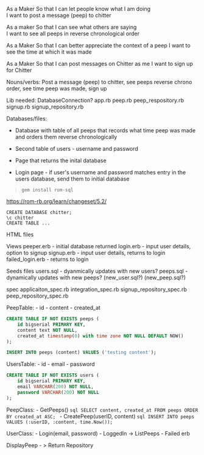 As a Maker
So that I can let people know what I am doing  
I want to post a message (peep) to chitter

As a maker
So that I can see what others are saying  
I want to see all peeps in reverse chronological order

As a Maker
So that I can better appreciate the context of a peep
I want to see the time at which it was made

As a Maker
So that I can post messages on Chitter as me
I want to sign up for Chitter

Nouns/verbs: Post a message (peep) to chitter, see peeps reverse chrono order, see time peep was made, sign up

Lib needed:
DatabaseConnection?
app.rb 
peep.rb
peep_respository.rb
signup.rb
signup_repository.rb

Databases/files:

- Database with table of all peeps that records what time peep was made and orders them reverse chronologically

- Second table of users - username and password

- Page that returns the inital database

- Login page - if user's username and password matches entry in the users database, send them to initial database

> `gem install rom-sql`

https://rom-rb.org/learn/changeset/5.2/

```
CREATE DATABASE chitter;
\c chitter
CREATE TABLE ... 
```

HTML files

Views
peeper.erb - initial database returned
login.erb - input user details, option to signup
signup.erb - input user details, returns to login
failed_login.erb - returns to login

Seeds files
users.sql - dyanmically updates with new users?
peeps.sql - dynamically updates with new peeps?
(new_user.sql?)
(new_peep.sql?)

spec
applicaiton_spec.rb
integration_spec.rb
signup_repository_spec.rb
peep_repository_spec.rb


PeepTable:
    - id
    - content
    - created_at

```sql
CREATE TABLE IF NOT EXISTS peeps (
    id bigserial PRIMARY KEY,
    content text NOT NULL,
    created_at timestamp(0) with time zone NOT NULL DEFAULT NOW()
);
```

```sql
INSERT INTO peeps (content) VALUES ('testing content');
```

UsersTable:
    - id
    - email
    - password

```sql
CREATE TABLE IF NOT EXISTS users (
    id bigserial PRIMARY KEY,
    email VARCHAR(200) NOT NULL,
    password VARCHAR(200) NOT NULL
);
```

PeepClass:
    - GetPeeps()
        ```sql
            SELECT content, created_at
            FROM peeps
            ORDER BY created_at ASC;
        ```
    - CreatePeep(userID, content)
        ```sql
            INSERT INTO peeps
            VALUES (:userID, :content, time.Now());
        ```

UserClass:
    - Login(email, password)
        - LoggedIn -> ListPeeps
        - Failed erb

DisplayPeep - > Return Repository

